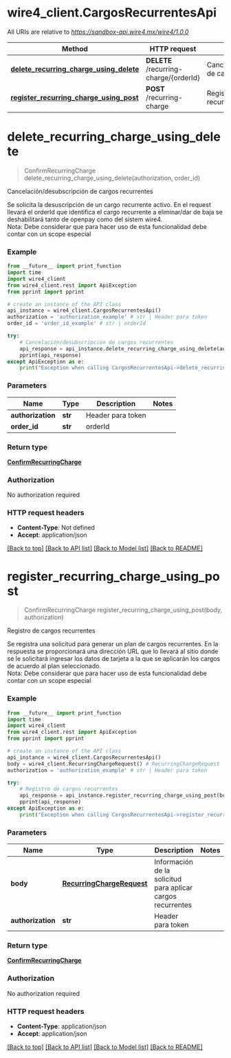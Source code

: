 # wire4_client.CargosRecurrentesApi

All URIs are relative to *https://sandbox-api.wire4.mx/wire4/1.0.0*

Method | HTTP request | Description
------------- | ------------- | -------------
[**delete_recurring_charge_using_delete**](CargosRecurrentesApi.md#delete_recurring_charge_using_delete) | **DELETE** /recurring-charge/{orderId} | Cancelación/desubscripción de cargos recurrentes
[**register_recurring_charge_using_post**](CargosRecurrentesApi.md#register_recurring_charge_using_post) | **POST** /recurring-charge | Registro de cargos recurrentes

# **delete_recurring_charge_using_delete**
> ConfirmRecurringCharge delete_recurring_charge_using_delete(authorization, order_id)

Cancelación/desubscripción de cargos recurrentes

 Se solicita la desuscripción de un cargo recurrente activo. En el request llevará el orderId que identifica el cargo recurrente a eliminar/dar de baja se deshabilitará tanto de openpay como del sistem wire4.<br> Nota: Debe considerar que para hacer uso de esta funcionalidad debe contar con un scope  especial

### Example
```python
from __future__ import print_function
import time
import wire4_client
from wire4_client.rest import ApiException
from pprint import pprint

# create an instance of the API class
api_instance = wire4_client.CargosRecurrentesApi()
authorization = 'authorization_example' # str | Header para token
order_id = 'order_id_example' # str | orderId

try:
    # Cancelación/desubscripción de cargos recurrentes
    api_response = api_instance.delete_recurring_charge_using_delete(authorization, order_id)
    pprint(api_response)
except ApiException as e:
    print("Exception when calling CargosRecurrentesApi->delete_recurring_charge_using_delete: %s\n" % e)
```

### Parameters

Name | Type | Description  | Notes
------------- | ------------- | ------------- | -------------
 **authorization** | **str**| Header para token | 
 **order_id** | **str**| orderId | 

### Return type

[**ConfirmRecurringCharge**](ConfirmRecurringCharge.md)

### Authorization

No authorization required

### HTTP request headers

 - **Content-Type**: Not defined
 - **Accept**: application/json

[[Back to top]](#) [[Back to API list]](../README.md#documentation-for-api-endpoints) [[Back to Model list]](../README.md#documentation-for-models) [[Back to README]](../README.md)

# **register_recurring_charge_using_post**
> ConfirmRecurringCharge register_recurring_charge_using_post(body, authorization)

Registro de cargos recurrentes

 Se registra una solicitud para generar un plan de cargos recurrentes. En la respuesta se proporcionará una dirección URL que lo llevará al sitio donde se le solicitará ingresar los datos de tarjeta a la que se aplicarán los cargos de acuerdo al plan seleccionado.<br> Nota: Debe considerar que para hacer uso de esta funcionalidad debe contar con un scope  especial

### Example
```python
from __future__ import print_function
import time
import wire4_client
from wire4_client.rest import ApiException
from pprint import pprint

# create an instance of the API class
api_instance = wire4_client.CargosRecurrentesApi()
body = wire4_client.RecurringChargeRequest() # RecurringChargeRequest | Información de la solicitud para aplicar cargos recurrentes
authorization = 'authorization_example' # str | Header para token

try:
    # Registro de cargos recurrentes
    api_response = api_instance.register_recurring_charge_using_post(body, authorization)
    pprint(api_response)
except ApiException as e:
    print("Exception when calling CargosRecurrentesApi->register_recurring_charge_using_post: %s\n" % e)
```

### Parameters

Name | Type | Description  | Notes
------------- | ------------- | ------------- | -------------
 **body** | [**RecurringChargeRequest**](RecurringChargeRequest.md)| Información de la solicitud para aplicar cargos recurrentes | 
 **authorization** | **str**| Header para token | 

### Return type

[**ConfirmRecurringCharge**](ConfirmRecurringCharge.md)

### Authorization

No authorization required

### HTTP request headers

 - **Content-Type**: application/json
 - **Accept**: application/json

[[Back to top]](#) [[Back to API list]](../README.md#documentation-for-api-endpoints) [[Back to Model list]](../README.md#documentation-for-models) [[Back to README]](../README.md)

